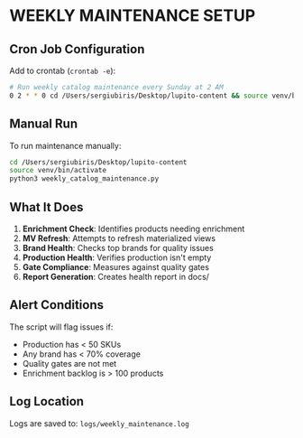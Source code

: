 # WEEKLY MAINTENANCE SETUP

## Cron Job Configuration

Add to crontab (`crontab -e`):

```bash
# Run weekly catalog maintenance every Sunday at 2 AM
0 2 * * 0 cd /Users/sergiubiris/Desktop/lupito-content && source venv/bin/activate && python3 weekly_catalog_maintenance.py >> logs/weekly_maintenance.log 2>&1
```

## Manual Run

To run maintenance manually:

```bash
cd /Users/sergiubiris/Desktop/lupito-content
source venv/bin/activate
python3 weekly_catalog_maintenance.py
```

## What It Does

1. **Enrichment Check**: Identifies products needing enrichment
2. **MV Refresh**: Attempts to refresh materialized views
3. **Brand Health**: Checks top brands for quality issues
4. **Production Health**: Verifies production isn't empty
5. **Gate Compliance**: Measures against quality gates
6. **Report Generation**: Creates health report in docs/

## Alert Conditions

The script will flag issues if:
- Production has < 50 SKUs
- Any brand has < 70% coverage
- Quality gates are not met
- Enrichment backlog is > 100 products

## Log Location

Logs are saved to: `logs/weekly_maintenance.log`
